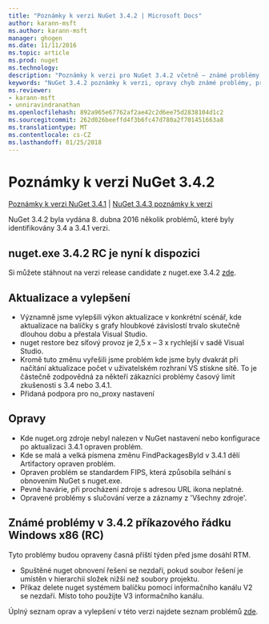 ```yaml
---
title: "Poznámky k verzi NuGet 3.4.2 | Microsoft Docs"
author: karann-msft
ms.author: karann-msft
manager: ghogen
ms.date: 11/11/2016
ms.topic: article
ms.prod: nuget
ms.technology: 
description: "Poznámky k verzi pro NuGet 3.4.2 včetně – známé problémy, opravy chyb, přidaných funkcí a chcete."
keywords: "NuGet 3.4.2 poznámky k verzi, opravy chyb známé problémy, přidat funkce, chcete"
ms.reviewer:
- karann-msft
- unniravindranathan
ms.openlocfilehash: 892a965e67762af2ae42c2d6ee75d2838104d1c2
ms.sourcegitcommit: 262d026beeffd4f3b6fc47d780a2f701451663a8
ms.translationtype: MT
ms.contentlocale: cs-CZ
ms.lasthandoff: 01/25/2018
---
```

# <a name="nuget-342-release-notes"></a>Poznámky k verzi NuGet 3.4.2

[Poznámky k verzi NuGet 3.4.1](../release-notes/nuget-3.4.1.md) | [NuGet 3.4.3 poznámky k verzi](../release-notes/nuget-3.4.3.md)

NuGet 3.4.2 byla vydána 8. dubna 2016 několik problémů, které byly identifikovány 3.4 a 3.4.1 verzi.

## <a name="nugetexe-342-rc-is-now-available"></a>nuget.exe 3.4.2 RC je nyní k dispozici

Si můžete stáhnout na verzi release candidate z nuget.exe 3.4.2 [zde](https://dist.nuget.org/index.html).

## <a name="updates-and-improvements"></a>Aktualizace a vylepšení

* Významně jsme vylepšili výkon aktualizace v konkrétní scénář, kde aktualizace na balíčky s grafy hloubkové závislostí trvalo skutečně dlouhou dobu a přestala Visual Studio.
* nuget restore bez síťový provoz je 2,5 x – 3 x rychlejší v sadě Visual Studio.
* Kromě tuto změnu vyřešili jsme problém kde jsme byly dvakrát při načítání aktualizace počet v uživatelském rozhraní VS stiskne sítě. To je částečně zodpovědná za někteří zákazníci problémy časový limit zkušenosti s 3.4 nebo 3.4.1.
* Přidaná podpora pro no_proxy nastavení

## <a name="fixes"></a>Opravy

* Kde nuget.org zdroje nebyl nalezen v NuGet nastavení nebo konfigurace po aktualizaci 3.4.1 opraven problém.
* Kde se malá a velká písmena změnu FindPackagesById v 3.4.1 dělí Artifactory opraven problém.
* Opraven problém se standardem FIPS, která způsobila selhání s obnovením NuGet s nuget.exe.
* Pevné havárie, při procházení zdroje s adresou URL ikona neplatné.
* Opravené problémy s slučování verze a záznamy z 'Všechny zdroje'.

## <a name="known-issues-in-342-windows-x86-commandline-rc"></a>Známé problémy v 3.4.2 příkazového řádku Windows x86 (RC)

Tyto problémy budou opraveny časná příští týden před jsme dosáhl RTM.

*  Spuštěné nuget obnovení řešení se nezdaří, pokud soubor řešení je umístěn v hierarchii složek nižší než soubory projektu.
*  Příkaz delete nuget systémem balíčku pomocí informačního kanálu V2 se nezdaří. Místo toho použijte V3 informačního kanálu.


Úplný seznam oprav a vylepšení v této verzi najdete seznam problémů [zde](https://github.com/NuGet/Home/issues?utf8=%E2%9C%93&q=is%3Aissue+milestone%3A3.4.2++is%3Aclosed+).